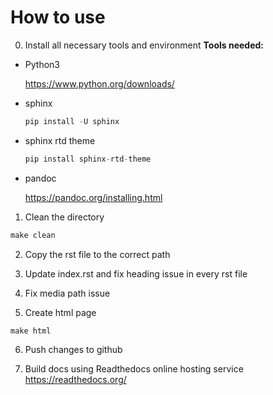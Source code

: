 # How to use

0. Install all necessary tools and environment
**Tools needed:**

- Python3

	https://www.python.org/downloads/

- sphinx

	```Python
	pip install -U sphinx
	```

- sphinx rtd theme
	
	```Python
	pip install sphinx-rtd-theme
	```

- pandoc

	https://pandoc.org/installing.html


1. Clean the directory
```Makefile
make clean
```

2. Copy the rst file to the correct path

3. Update index.rst and fix heading issue in every rst file

4. Fix media path issue

5. Create html page
```Makefile
make html
```
6. Push changes to github

7. Build docs using Readthedocs online hosting service
	https://readthedocs.org/
